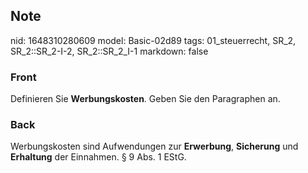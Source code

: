 ## Note
nid: 1648310280609
model: Basic-02d89
tags: 01_steuerrecht, SR_2, SR_2::SR_2-I-2, SR_2::SR_2_I-1
markdown: false

### Front
Definieren Sie <b>Werbungskosten</b>. Geben Sie den Paragraphen an.

### Back
Werbungskosten sind Aufwendungen zur <b>Erwerbung</b>,
<b>Sicherung</b> und <b>Erhaltung</b> der Einnahmen. § 9 Abs. 1
EStG.
